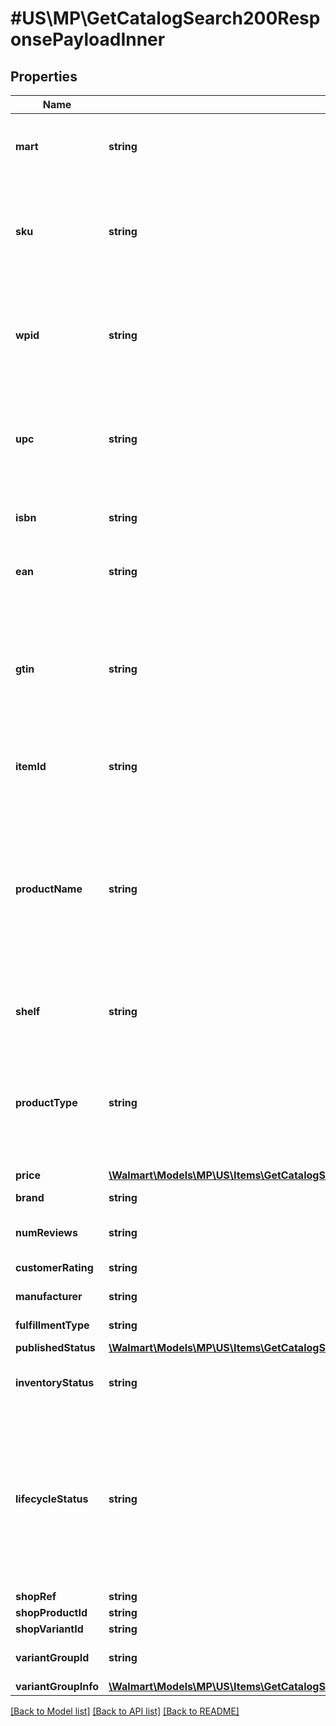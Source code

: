 # #US\MP\GetCatalogSearch200ResponsePayloadInner

## Properties

Name | Type | Description | Notes
------------ | ------------- | ------------- | -------------
**mart** | **string** | The marketplace name. Example: Walmart_US | [optional]
**sku** | **string** | An arbitrary alphanumeric unique ID, specified by the seller, which identifies each item. | [optional]
**wpid** | **string** | The Walmart Product ID assigned by Walmart to the item when listed on Walmart.com | [optional]
**upc** | **string** | The 12-digit bar code used extensively for retail packaging in the United States | [optional]
**isbn** | **string** | International Standard Book Number | [optional]
**ean** | **string** | Product ID, EANs must be 13 digits in length. | [optional]
**gtin** | **string** | The GTIN-compatible Product ID (i.e. UPC or EAN). UPCs must be 12 or 14 digitis in length. EANs must be 13 digits in length. | [optional]
**itemId** | **string** | A unique Id which identifies the item. | [optional]
**productName** | **string** | A seller-specified, alphanumeric string uniquely identifying the product name. Example: 'Sterling Silver Blue Diamond Heart Pendant with 18in Chain' | [optional]
**shelf** | **string** | Walmart assigned an item shelf name | [optional]
**productType** | **string** | A seller-specified, alphanumeric string uniquely identifying the Product Type. Example: 'Diamond' | [optional]
**price** | [**\Walmart\Models\MP\US\Items\GetCatalogSearch200ResponsePayloadInnerPrice**](GetCatalogSearch200ResponsePayloadInnerPrice.md) |  | [optional]
**brand** | **string** | Brand of Item. | [optional]
**numReviews** | **string** | The reviewed times for Items. | [optional]
**customerRating** | **string** | Customer rating. | [optional]
**manufacturer** | **string** | manufacturer of Item. | [optional]
**fulfillmentType** | **string** | Fulfillment information. | [optional]
**publishedStatus** | [**\Walmart\Models\MP\US\Items\GetCatalogSearch200ResponsePayloadInnerPublishedStatus**](GetCatalogSearch200ResponsePayloadInnerPublishedStatus.md) |  | [optional]
**inventoryStatus** | **string** | It indicates whether the product is in stock or not. | [optional]
**lifecycleStatus** | **string** | The lifecycle status of an item describes where the item listing is in the overall lifecycle. Examples of allowed values are ACTIVE , ARCHIVED, RETIRED. | [optional]
**shopRef** | **string** |  | [optional]
**shopProductId** | **string** |  | [optional]
**shopVariantId** | **string** |  | [optional]
**variantGroupId** | **string** | Variant Id if the item is of type Variant | [optional]
**variantGroupInfo** | [**\Walmart\Models\MP\US\Items\GetCatalogSearch200ResponsePayloadInnerVariantGroupInfo**](GetCatalogSearch200ResponsePayloadInnerVariantGroupInfo.md) |  | [optional]


[[Back to Model list]](../) [[Back to API list]](../../Api/US/MP) [[Back to README]](../../README.md)
